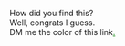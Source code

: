 How did you find this?  
Well, congrats I guess.  
DM me the color of this link<a href="https://bpf99.github.io/About-Me" style="color: green;">.</a>

